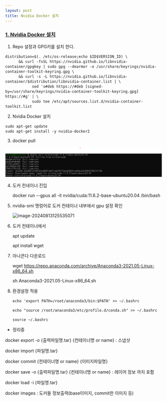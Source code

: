 ```yaml
---
layout: post
title: Nvidia Docker 설치
---
```


### [1. Nvidia Docker 설치](https://lolz0309.tistory.com/8#--%--Nvidia%--Docker%--%EC%--%A-%EC%B-%--)

1) Repo 설정과 GPG키를 설치 한다.

```shell
distribution=$(. /etc/os-release;echo $ID$VERSION_ID) \
      && curl -fsSL https://nvidia.github.io/libnvidia-container/gpgkey | sudo gpg --dearmor -o /usr/share/keyrings/nvidia-container-toolkit-keyring.gpg \
      && curl -s -L https://nvidia.github.io/libnvidia-container/$distribution/libnvidia-container.list | \
            sed 's#deb https://#deb [signed-by=/usr/share/keyrings/nvidia-container-toolkit-keyring.gpg] https://#g' | \
            sudo tee /etc/apt/sources.list.d/nvidia-container-toolkit.list
```

2) Nvidia Docker 설치

```shell
sudo apt-get update
sudo apt-get install -y nvidia-docker2
```

3. docker pull

![image-20240813125337898](https://github.com/leelang7/leelang7.github.io/blob/master/assets/image-20240813125337898.png)



4. 도커 컨네이너 진입

   docker run --gpus all -it nvidia/cuda:11.6.2-base-ubuntu20.04 /bin/bash

   

5. nvidia-smi 명렁어로 도커 컨테이너 내부에서 gpu 설정 확인

   ![image-20240813125535071](https://github.com/leelang7/leelang7.github.io/blob/master/assets\image-20240813125535071.png)



6. 도커 컨테이너에서 

   apt update

   apt install wget

7. 아나콘다 다운로드

   wget https://repo.anaconda.com/archive/Anaconda3-2021.05-Linux-x86_64.sh 

   sh Anaconda3-2021.05-Linux-x86_64.sh 

8. 환경설정 적용

   ```
   echo 'export PATH=/root/anaconda3/bin:$PATH' >> ~/.bashrc
   ```

   ```
   echo "source /root/anaconda3/etc/profile.d/conda.sh" >> ~/.bashrc
   ```

   ```
   source ~/.bashrc
   ```

* 정리중
  
docker export -o {출력파일명.tar} {컨테이너명 or name} : 스냅샷

docker import {파일명.tar}

docker commit {컨테이너명 or name} {이미지파일명}

docker save -o {출력파일명.tar} {컨테이너명 or name}  : 레이어 정보 까지 포함

docker load -i {파일명.tar}

docker images : 도커들 정보출력(base이미지, commit한 이미지 등)
